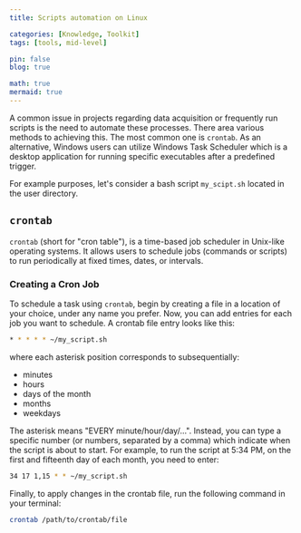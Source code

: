```yaml
---
title: Scripts automation on Linux

categories: [Knowledge, Toolkit]
tags: [tools, mid-level]

pin: false
blog: true

math: true
mermaid: true
---
```


A common issue in projects regarding data acquisition or frequently run scripts is the need to automate these processes. There area various methods to achieving this. The most common one is `crontab`. As an alternative, Windows users can utilize Windows Task Scheduler which is a desktop application for running specific executables  after a predefined trigger.

For example purposes, let's consider a bash script `my_scipt.sh` located in the user directory.

## `crontab`
`crontab` (short for "cron table"), is a time-based job scheduler in Unix-like operating systems. It allows users to schedule jobs (commands or scripts) to run periodically at fixed times, dates, or intervals.

### Creating a Cron Job
To schedule a task using `crontab`, begin by creating a file in a location of your choice, under any name you prefer. Now, you can add entries for each job you want to schedule. A crontab file entry looks like this:

```bash
* * * * * ~/my_script.sh
```

where each asterisk position corresponds to subsequentially:
- minutes
- hours
- days of the month
- months
- weekdays

The asterisk means "EVERY minute/hour/day/...". Instead, you can type a specific number (or numbers, separated by a comma) which indicate when the script is about to start. For example, to run the script at 5:34 PM, on the first and fifteenth day of each month, you need to enter:
```bash
34 17 1,15 * * ~/my_script.sh
```

Finally, to apply changes in the crontab file, run the following command in your terminal:
```bash
crontab /path/to/crontab/file
```
